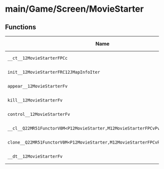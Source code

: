 # main/Game/Screen/MovieStarter

## Functions

| Name | Address | Match % |
|------|---------|---------|
| `__ct__12MovieStarterFPCc` | `0x80372E28` | :x: (0.0%) |
| `init__12MovieStarterFRC12JMapInfoIter` | `0x80372E6C` | :x: (0.0%) |
| `appear__12MovieStarterFv` | `0x80372F28` | :x: (0.0%) |
| `kill__12MovieStarterFv` | `0x80372FA0` | :x: (0.0%) |
| `control__12MovieStarterFv` | `0x80372FE4` | :x: (0.0%) |
| `__cl__Q22MR51FunctorV0M<P12MovieStarter,M12MovieStarterFPCvPv_v>CFv` | `0x80373030` | :x: (0.0%) |
| `clone__Q22MR51FunctorV0M<P12MovieStarter,M12MovieStarterFPCvPv_v>CFP7JKRHeap` | `0x80373060` | :x: (0.0%) |
| `__dt__12MovieStarterFv` | `0x803730C8` | :x: (0.0%) |